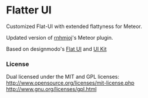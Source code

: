 # Flatter UI

Customized Flat-UI with extended flattyness for Meteor.

Updated version of [rnhmjoj](http://github.com/rnhmjoj)'s Meteor plugin.

Based on designmodo's [Flat UI](http://designmodo.github.com/Flat-UI)
and [UI Kit](http://codepen.io/giacomette)

### License

Dual licensed under the MIT and GPL licenses:  
http://www.opensource.org/licenses/mit-license.php  
http://www.gnu.org/licenses/gpl.html
